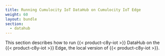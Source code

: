```yaml
---
title: Running Cumulocity IoT DataHub on Cumulocity IoT Edge
weight: 60
layout: bundle
section:
  - datahub
---
```


This section describes how to run {{< product-c8y-iot >}} DataHub on the {{< product-c8y-iot >}} Edge, the local version of {{< product-c8y-iot >}}.
